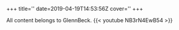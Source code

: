 +++
title=''
date=2019-04-19T14:53:56Z
cover=''
+++

All content belongs to GlennBeck.
{{< youtube NB3rN4EwB54 >}}
